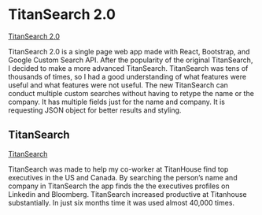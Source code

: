 # TitanSearch 2.0
[TitanSearch 2.0](https://dkapper01.github.io/titan-search-react/)



TitanSearch 2.0 is a single page web app made with React, Bootstrap, and Google Custom Search API. After the popularity of the original TitanSearch, I decided to make a more advanced TitanSearch.  TitanSearch was tens of thousands of times, so I had a good understanding of what features were useful and what features were not useful. The new TitanSearch can conduct multiple custom searches without having to retype the name or the company. It has multiple fields just for the name and company. It is requesting JSON object for better results and styling. 

## TitanSearch

[TitanSearch](https://dkapper01.github.io/TitanHouseSearch/)

TitanSearch was made to help my co-worker at TitanHouse find top executives in the US and Canada. By searching the person’s name and company in TitanSearch the app finds the the executives profiles on Linkedin and Bloomberg. TitanSearch increased productive at Titanhouse substantially. In just six months time it was used almost 40,000 times. 
